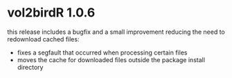# vol2birdR 1.0.6
this release includes a bugfix and a small improvement reducing the need to redownload cached files:
* fixes a segfault that occurred when processing certain files
* moves the cache for downloaded files outside the package install directory
